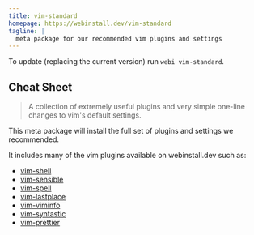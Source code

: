 ```yaml
---
title: vim-standard
homepage: https://webinstall.dev/vim-standard
tagline: |
  meta package for our recommended vim plugins and settings
---
```


To update (replacing the current version) run `webi vim-standard`.

## Cheat Sheet

> A collection of extremely useful plugins and very simple one-line changes to
> vim's default settings.

This meta package will install the full set of plugins and settings we
recommended.

It includes many of the vim plugins available on webinstall.dev such as:

- [vim-shell](/vim-shell)
- [vim-sensible](/vim-sensible)
- [vim-spell](/vim-spell)
- [vim-lastplace](/vim-lastplace)
- [vim-viminfo](/vim-viminfo)
- [vim-syntastic](/vim-syntastic)
- [vim-prettier](/vim-prettier)
